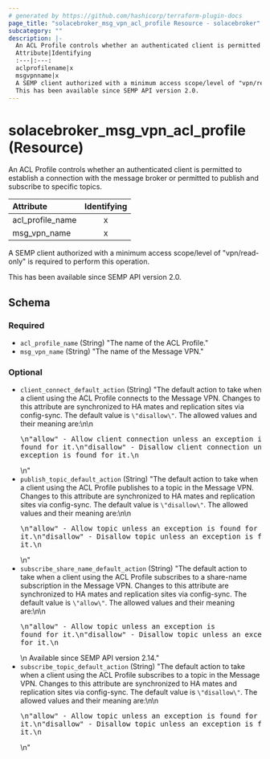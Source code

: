 ```yaml
---
# generated by https://github.com/hashicorp/terraform-plugin-docs
page_title: "solacebroker_msg_vpn_acl_profile Resource - solacebroker"
subcategory: ""
description: |-
  An ACL Profile controls whether an authenticated client is permitted to establish a connection with the message broker or permitted to publish and subscribe to specific topics.
  Attribute|Identifying
  :---|:---:
  aclprofilename|x
  msgvpnname|x
  A SEMP client authorized with a minimum access scope/level of "vpn/read-only" is required to perform this operation.
  This has been available since SEMP API version 2.0.
---
```


# solacebroker_msg_vpn_acl_profile (Resource)

An ACL Profile controls whether an authenticated client is permitted to establish a connection with the message broker or permitted to publish and subscribe to specific topics.


Attribute|Identifying
:---|:---:
acl_profile_name|x
msg_vpn_name|x



A SEMP client authorized with a minimum access scope/level of "vpn/read-only" is required to perform this operation.

This has been available since SEMP API version 2.0.



<!-- schema generated by tfplugindocs -->
## Schema

### Required

- `acl_profile_name` (String) "The name of the ACL Profile."
- `msg_vpn_name` (String) "The name of the Message VPN."

### Optional

- `client_connect_default_action` (String) "The default action to take when a client using the ACL Profile connects to the Message VPN. Changes to this attribute are synchronized to HA mates and replication sites via config-sync. The default value is `\"disallow\"`. The allowed values and their meaning are:\n\n<pre>\n\"allow\" - Allow client connection unless an exception is found for it.\n\"disallow\" - Disallow client connection unless an exception is found for it.\n</pre>\n"
- `publish_topic_default_action` (String) "The default action to take when a client using the ACL Profile publishes to a topic in the Message VPN. Changes to this attribute are synchronized to HA mates and replication sites via config-sync. The default value is `\"disallow\"`. The allowed values and their meaning are:\n\n<pre>\n\"allow\" - Allow topic unless an exception is found for it.\n\"disallow\" - Disallow topic unless an exception is found for it.\n</pre>\n"
- `subscribe_share_name_default_action` (String) "The default action to take when a client using the ACL Profile subscribes to a share-name subscription in the Message VPN. Changes to this attribute are synchronized to HA mates and replication sites via config-sync. The default value is `\"allow\"`. The allowed values and their meaning are:\n\n<pre>\n\"allow\" - Allow topic unless an exception is found for it.\n\"disallow\" - Disallow topic unless an exception is found for it.\n</pre>\n Available since SEMP API version 2.14."
- `subscribe_topic_default_action` (String) "The default action to take when a client using the ACL Profile subscribes to a topic in the Message VPN. Changes to this attribute are synchronized to HA mates and replication sites via config-sync. The default value is `\"disallow\"`. The allowed values and their meaning are:\n\n<pre>\n\"allow\" - Allow topic unless an exception is found for it.\n\"disallow\" - Disallow topic unless an exception is found for it.\n</pre>\n"
